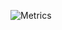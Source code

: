 ![Metrics](https://metrics.lecoq.io/PKyahhh?template=classic&isocalendar=1&languages=1&introduction=1&achievements=1&isocalendar.duration=half-year&languages.limit=8&languages.sections=most-used&languages.colors=github&languages.threshold=0%25&languages.indepth=false&languages.recent.load=300&languages.recent.days=14&introduction.title=true&achievements.threshold=C&achievements.secrets=true&achievements.limit=0&config.timezone=America%2FNew_York)
